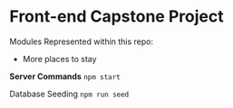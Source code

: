 # Front-end Capstone Project

Modules Represented within this repo:
- More places to stay


**Server Commands**
`npm start`

Database Seeding
`npm run seed`
